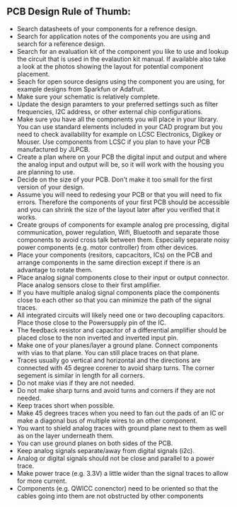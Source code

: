## PCB Design Rule of Thumb:

- Search datasheets of your components for a refrence design. 
- Search for application notes of the components you are using and search for a reference design.
- Search for an evaluation kit of the component you like to use and lookup the circuit that is used in the evalaution kit manual. If available also take a look at the photos showing the layout for potential component placement.
- Seach for open source designs using the component you are using, for example designs from Sparkfun or Adafruit.
- Make sure your schematic is relatively complete.
- Update the design paramters to your preferred settings such as filter frequencies, I2C address, or other external chip configurations.
- Make sure you have all the components you will place in your library. You can use standard elements included in your CAD program but you need to check availability for example on LCSC Electronics, Digikey or Mouser. Use components from LCSC if you plan to have your PCB manufactured by JLPCB.
- Create a plan where on your PCB the digital input and output and where the analog input and output will be, so it will work with the housing you are planning to use. 
- Decide on the size of your PCB. Don't make it too small for the first version of your design.
- Assume you will need to redesing your PCB or that you will need to fix errors. Therefore the components of your first PCB should be accessible and you can shrink the size of the layout later after you verified that it works. 
- Create groups of components for example analog pre processing, digital communication, power regulation, Wifi, Bluetooth and separate those components to avoid cross talk between them. Especially separate noisy power components (e.g. motor controller) from other devices.
- Place your components (resitors, capcacitors, ICs) on the PCB and arrange components in the same direction except if there is an advantage to rotate them.
- Place analog signal components close to their input or output connector. Place analog sensors close to their first amplifier.
- If you have multiple analog signal components place the components close to each other so that you can minimize the path of the signal traces.
- All integrated circuits will likely need one or two decoupling capacitors. Place those close to the Powersupply pin of the IC.
- The feedback resistor and capacitor of a differential amplifier should be placed close to the non inverted and inverted input pin. 
- Make one of your planes/layer a ground plane. Connect components with vias to that plane. You can still place traces on that plane.
- Traces usually go vertical and horizontal and the directions are connected with 45 degree corener to avoid sharp turns. The corner segement is similar in length for all corners.
- Do not make vias if they are not needed. 
- Do not make sharp turns and avoid turns and corners if they are not needed.
- Keep traces short when possible.
- Make 45 degrees traces when you need to fan out the pads of an IC or make a diagonal bus of multiple wires to an other component. 
- You want to shield analog traces with ground plane next to them as well as on the layer underneath them.
- You can use ground planes on both sides of the PCB.
- Keep analog signals separate/away from digital signals (i2c).
- Analog or digital signals should not be close and parallel to a power trace.
- Make power trace (e.g. 3.3V) a little wider than the signal traces to allow for more current.
- Components (e.g. QWICC conenctor) need to be oriented so that the cables going into them are not obstructed by other components
